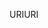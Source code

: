 <span data-ttu-id="122a7-101">URI</span><span class="sxs-lookup"><span data-stu-id="122a7-101">URI</span></span>